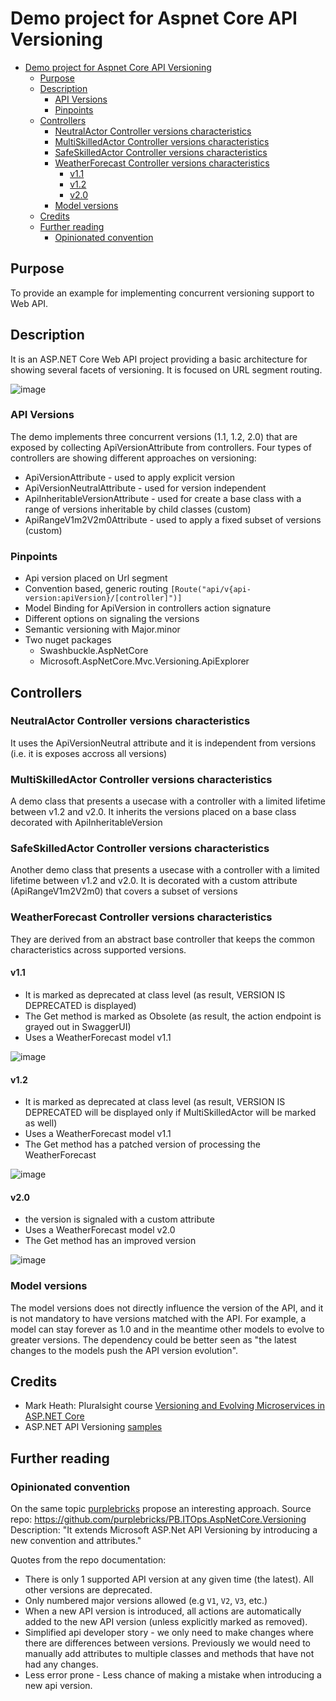 # Demo project for Aspnet Core API Versioning

- [Demo project for Aspnet Core API Versioning](#demo-project-for-aspnet-core-api-versioning)
  - [Purpose](#purpose)
  - [Description](#description)
    - [API Versions](#api-versions)
    - [Pinpoints](#pinpoints)
  - [Controllers](#controllers)
    - [NeutralActor Controller versions characteristics](#neutralactor-controller-versions-characteristics)
    - [MultiSkilledActor Controller versions characteristics](#multiskilledactor-controller-versions-characteristics)
    - [SafeSkilledActor Controller versions characteristics](#safeskilledactor-controller-versions-characteristics)
    - [WeatherForecast Controller versions characteristics](#weatherforecast-controller-versions-characteristics)
      - [v1.1](#v11)
      - [v1.2](#v12)
      - [v2.0](#v20)
    - [Model versions](#model-versions)
  - [Credits](#credits)
  - [Further reading](#further-reading)
    - [Opinionated convention](#opinionated-convention)

## Purpose

To provide an example for implementing concurrent versioning support to Web API.

## Description

It is an ASP.NET Core Web API project providing a basic architecture for showing several facets of versioning. It is focused on URL segment routing.

![image](https://user-images.githubusercontent.com/86602521/138067822-f8029716-4216-4821-bb04-6ba435cfd5fa.png)

### API Versions

The demo implements three concurrent versions (1.1, 1.2, 2.0) that are exposed by collecting ApiVersionAttribute from controllers.
Four types of controllers are showing different approaches on versioning:

- ApiVersionAttribute - used to apply explicit version
- ApiVersionNeutralAttribute - used for version independent
- ApiInheritableVersionAttribute - used for create a base class with a range of versions inheritable by child classes (custom)
- ApiRangeV1m2V2m0Attribute - used to apply a fixed subset of versions (custom)

### Pinpoints

- Api version placed on Url segment
- Convention based, generic routing ```[Route("api/v{api-version:apiVersion}/[controller]")]```
- Model Binding for ApiVersion in controllers action signature
- Different options on signaling the versions
- Semantic versioning with Major.minor
- Two nuget packages
    - Swashbuckle.AspNetCore
    - Microsoft.AspNetCore.Mvc.Versioning.ApiExplorer

## Controllers

### NeutralActor Controller versions characteristics

It uses the ApiVersionNeutral attribute and it is independent from versions (i.e. it is exposes accross all versions)

### MultiSkilledActor Controller versions characteristics

A demo class that presents a usecase with a controller with a limited lifetime between v1.2 and v2.0.
It inherits the versions placed on a base class decorated with ApiInheritableVersion


### SafeSkilledActor Controller versions characteristics

Another demo class that presents a usecase with a controller with a limited lifetime between v1.2 and v2.0.
It is decorated with a custom attribute (ApiRangeV1m2V2m0) that covers a subset of versions


### WeatherForecast Controller versions characteristics

They are derived from an abstract base controller that keeps the common characteristics across supported versions.

#### v1.1 

- It is marked as deprecated at class level (as result, VERSION IS DEPRECATED is displayed)
- The Get method is marked as Obsolete (as result, the action endpoint is grayed out in SwaggerUI)
- Uses a WeatherForecast model v1.1

![image](https://user-images.githubusercontent.com/86602521/137956161-45671ad1-d558-40e5-90c7-5005038e3bc2.png)

#### v1.2 

- It is marked as deprecated at class level (as result, VERSION IS DEPRECATED will be displayed only if MultiSkilledActor will be marked as well)
- Uses a WeatherForecast model v1.1
- The Get method has a patched version of processing the WeatherForecast

![image](https://user-images.githubusercontent.com/86602521/138076984-2be8fe6d-09f4-48df-8119-d0474127c758.png)

#### v2.0

- the version is signaled with a custom attribute
- Uses a WeatherForecast model v2.0
- The Get method has an improved version

![image](https://user-images.githubusercontent.com/86602521/138077042-52c564fc-bb91-4583-b641-9f7b67f1bf24.png)

### Model versions

The model versions does not directly influence the version of the API, and it is not mandatory to have versions matched with the API. For example, a model can stay forever as 1.0 and in the meantime other models to evolve to greater versions. The dependency could be better seen as "the latest changes to the models push the API version evolution".

## Credits

- Mark Heath: Pluralsight course  [
Versioning and Evolving Microservices in ASP.NET Core](https://app.pluralsight.com/library/courses/versioning-evolving-microservices-asp-dot-net-core/exercise-files)
- ASP.NET API Versioning [samples](https://github.com/dotnet/aspnet-api-versioning/tree/master/samples)

## Further reading

### Opinionated convention

On the same topic [purplebricks](https://github.com/purplebricks/PB.ITOps.AspNetCore.Versioning) propose an interesting approach.
Source repo: https://github.com/purplebricks/PB.ITOps.AspNetCore.Versioning  
Description: "It extends Microsoft ASP.Net API Versioning by introducing a new convention and attributes."  

Quotes from the repo documentation:

  - There is only 1 supported API version at any given time (the latest). All other versions are deprecated.
  - Only numbered major versions allowed (e.g `V1`, `V2`, `V3`, etc.)
  - When a new API version is introduced, all actions are automatically added to the new API version (unless explicitly marked as removed).
  - Simplified api developer story - we only need to make changes where there are differences between versions. Previously we would need to manually add attributes to multiple classes and methods that have not had any changes.
  - Less error prone - Less chance of making a mistake when introducing a new api version.
